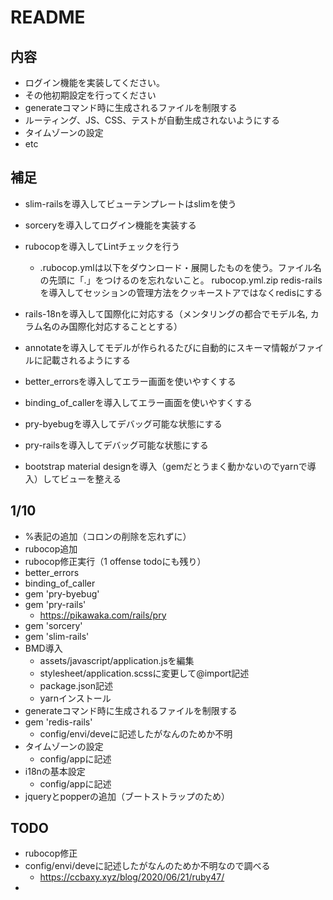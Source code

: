 # README

## 内容
- ログイン機能を実装してください。
- その他初期設定を行ってください
- generateコマンド時に生成されるファイルを制限する
- ルーティング、JS、CSS、テストが自動生成されないようにする
- タイムゾーンの設定
- etc

## 補足
- slim-railsを導入してビューテンプレートはslimを使う

- sorceryを導入してログイン機能を実装する

- rubocopを導入してLintチェックを行う

  - .rubocop.ymlは以下をダウンロード・展開したものを使う。ファイル名の先頭に「.」をつけるのを忘れないこと。
  rubocop.yml.zip
  redis-railsを導入してセッションの管理方法をクッキーストアではなくredisにする

- rails-18nを導入して国際化に対応する（メンタリングの都合でモデル名, カラム名のみ国際化対応することとする）

- annotateを導入してモデルが作られるたびに自動的にスキーマ情報がファイルに記載されるようにする

- better_errorsを導入してエラー画面を使いやすくする

- binding_of_callerを導入してエラー画面を使いやすくする

- pry-byebugを導入してデバッグ可能な状態にする

- pry-railsを導入してデバッグ可能な状態にする

- bootstrap material designを導入（gemだとうまく動かないのでyarnで導入）してビューを整える

## 1/10
- %表記の追加（コロンの削除を忘れずに）
- rubocop追加
- rubocop修正実行（1 offense todoにも残り）
- better_errors
- binding_of_caller
- gem 'pry-byebug'
- gem 'pry-rails'
  - https://pikawaka.com/rails/pry
- gem 'sorcery'
- gem 'slim-rails'
- BMD導入
  - assets/javascript/application.jsを編集
  - stylesheet/application.scssに変更して@import記述
  - package.json記述
  - yarnインストール
- generateコマンド時に生成されるファイルを制限する
- gem 'redis-rails'
  - config/envi/deveに記述したがなんのためか不明
- タイムゾーンの設定
  - config/appに記述
- i18nの基本設定
  - config/appに記述
- jqueryとpopperの追加（ブートストラップのため）

## TODO
- rubocop修正
- config/envi/deveに記述したがなんのためか不明なので調べる
  - https://ccbaxy.xyz/blog/2020/06/21/ruby47/
- 